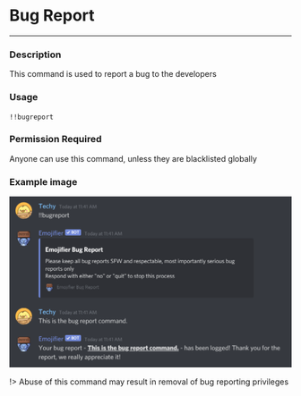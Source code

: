 # Bug Report
---
### Description
This command is used to report a bug to the developers
### Usage
```
!!bugreport
```
### Permission Required
Anyone can use this command, unless they are blacklisted globally

### Example image
![bugreport example](../images/bugreport.PNG)

!> Abuse of this command may result in removal of bug reporting privileges

